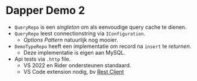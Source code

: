 # Dapper Demo 2

- `QueryRepo` is een _singleton_ om als eenvoudige query cache te dienen.
- `QueryRepo` leest connectionstring via `IConfiguration`. 
  - _Options Pattern_ natuurlijk nog mooier.
- `DemoTypeRepo` heeft een implementatie om record na `insert` te _returnen_.
  - Deze implementatie is eigen aan MySQL.
- Api tests via `.http` file.
  - VS 2022 en Rider ondersteunen standaard.
  - VS Code extension nodig, bv [Rest Client](https://marketplace.visualstudio.com/items?itemName=humao.rest-client) 